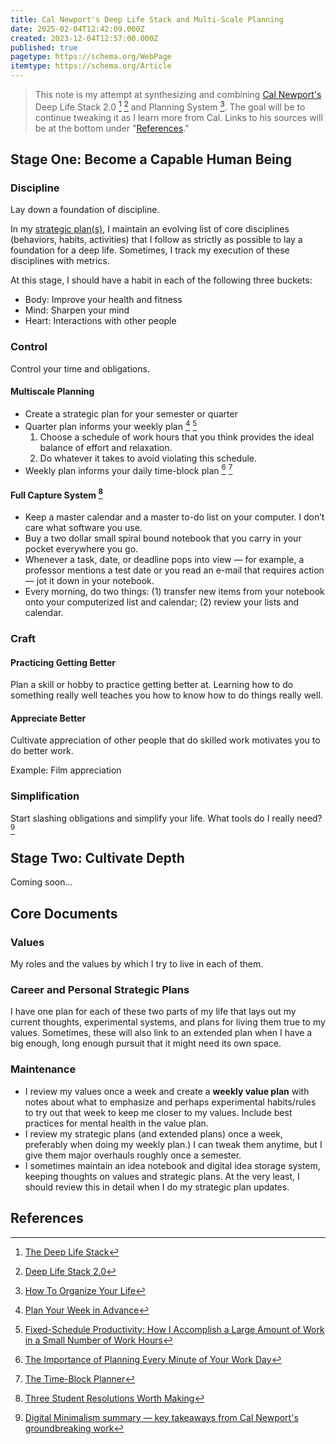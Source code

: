 ```yaml
---
title: Cal Newport's Deep Life Stack and Multi-Scale Planning
date: 2025-02-04T12:42:09.000Z
created: 2023-12-04T12:57:00.000Z
published: true
pagetype: https://schema.org/WebPage
itemtype: https://schema.org/Article
---
```


> This note is my attempt at synthesizing and combining [Cal Newport's](https://calnewport.com/) Deep Life Stack 2.0 [^2] [^3] and Planning System [^1]. The goal will be to continue tweaking it as I learn more from Cal. Links to his sources will be at the bottom under "[References](#references)."

## Stage One: Become a Capable Human Being

### Discipline

Lay down a foundation of discipline.

In my [strategic plan(s)](#career-and-personal-strategic-plans), I maintain an evolving list of core disciplines (behaviors, habits, activities) that I follow as strictly as possible to lay a foundation for a deep life. Sometimes, I track my execution of these disciplines with metrics.

At this stage, I should have a habit in each of the following three buckets:

- Body: Improve your health and fitness
- Mind: Sharpen your mind
- Heart: Interactions with other people

### Control

Control your time and obligations.

#### Multiscale Planning

- Create a strategic plan for your semester or quarter
- Quarter plan informs your weekly plan [^4] [^7]
  1. Choose a schedule of work hours that you think provides the ideal balance of effort and relaxation.
  2. Do whatever it takes to avoid violating this schedule.
- Weekly plan informs your daily time-block plan [^5] [^6]

#### Full Capture System [^8]

- Keep a master calendar and a master to-do list on your computer. I don’t care what software you use.
- Buy a two dollar small spiral bound notebook that you carry in your pocket everywhere you go.
- Whenever a task, date, or deadline pops into view — for example, a professor mentions a test date or you read an e-mail that requires action — jot it down in your notebook.
- Every morning, do two things: (1) transfer new items from your notebook onto your computerized list and calendar; (2) review your lists and calendar.

### Craft

#### Practicing Getting Better

Plan a skill or hobby to practice getting better at. Learning how to do something really well teaches you how to know how to do things really well.

#### Appreciate Better

Cultivate appreciation of other people that do skilled work motivates you to do better work.

Example: Film appreciation

### Simplification

Start slashing obligations and simplify your life. What tools do I really need? [^9]

## Stage Two: Cultivate Depth

Coming soon...

<!--
### Values

### Service

### Transformation

### Legacy
-->

## Core Documents

### Values

My roles and the values by which I try to live in each of them.

### Career and Personal Strategic Plans

I have one plan for each of these two parts of my life that lays out my current thoughts, experimental systems, and plans for living them true to my values. Sometimes, these will also link to an extended plan when I have a big enough, long enough pursuit that it might need its own space.

### Maintenance

- I review my values once a week and create a **weekly value plan** with notes about what to emphasize and perhaps experimental habits/rules to try out that week to keep me closer to my values. Include best practices for mental health in the value plan.
- I review my strategic plans (and extended plans) once a week, preferably when doing my weekly plan.) I can tweak them anytime, but I give them major overhauls roughly once a semester.
- I sometimes maintain an idea notebook and digital idea storage system, keeping thoughts on values and strategic plans. At the very least, I should review this in detail when I do my strategic plan updates.

## References

[^1]: [How To Organize Your Life](https://www.youtube.com/watch?v=FOE8dMGJDz8)
[^2]: [The Deep Life Stack](https://www.youtube.com/watch?v=fFLsJvCDLoQ)
[^3]: [Deep Life Stack 2.0](https://www.youtube.com/watch?v=fWCbaDfEQwE)
[^4]: [Plan Your Week in Advance](https://calnewport.com/deep-habits-plan-your-week-in-advance/)
[^5]: [The Importance of Planning Every Minute of Your Work Day](https://calnewport.com/deep-habits-the-importance-of-planning-every-minute-of-your-work-day/)
[^6]: [The Time-Block Planner](https://www.timeblockplanner.com/)
[^7]: [Fixed-Schedule Productivity: How I Accomplish a Large Amount of Work in a Small Number of Work Hours](https://calnewport.com/fixed-schedule-productivity-how-i-accomplish-a-large-amount-of-work-in-a-small-number-of-work-hours/)
[^8]: [Three Student Resolutions Worth Making](https://calnewport.com/three-student-resolutions-worth-making/)
[^9]: [Digital Minimalism summary — key takeaways from Cal Newport's groundbreaking work](https://blog.superhuman.com/digital-minimalism-summary/)

